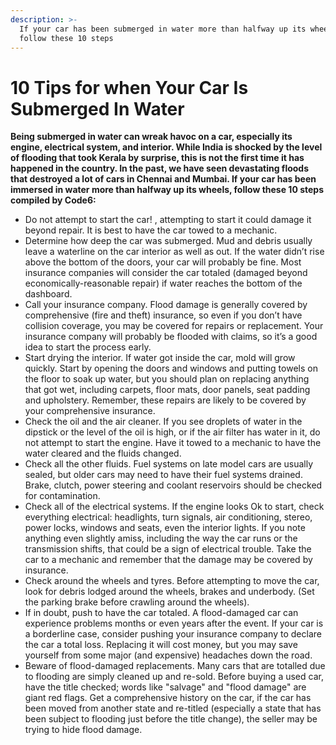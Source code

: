 ```yaml
---
description: >-
  If your car has been submerged in water more than halfway up its wheels,
  follow these 10 steps
---
```


# 10 Tips for when Your Car Is Submerged In Water

**Being submerged in water can wreak havoc on a car, especially its engine, electrical system, and interior. While India is shocked by the level of flooding that took Kerala by surprise, this is not the first time it has happened in the country. In the past, we have seen devastating floods that destroyed a lot of cars in Chennai and Mumbai. If your car has been immersed in water more than halfway up its wheels, follow these 10 steps compiled by Code6:**

*   Do not attempt to start the car! , attempting to start it could damage it beyond repair. It is best to have the car towed to a mechanic. 
*  Determine how deep the car was submerged. Mud and debris usually leave a waterline on the car interior as well as out. If the water didn’t rise above the bottom of the doors, your car will probably be fine. Most insurance companies will consider the car totaled \(damaged beyond economically-reasonable repair\) if water reaches the bottom of the dashboard. 
* Call your insurance company. Flood damage is generally covered by comprehensive \(fire and theft\) insurance, so even if you don’t have collision coverage, you may be covered for repairs or replacement. Your insurance company will probably be flooded with claims, so it’s a good idea to start the process early. 
*  Start drying the interior. If water got inside the car, mold will grow quickly. Start by opening the doors and windows and putting towels on the floor to soak up water, but you should plan on replacing anything that got wet, including carpets, floor mats, door panels, seat padding and upholstery. Remember, these repairs are likely to be covered by your comprehensive insurance. 
* Check the oil and the air cleaner. If you see droplets of water in the dipstick or the level of the oil is high, or if the air filter has water in it, do not attempt to start the engine. Have it towed to a mechanic to have the water cleared and the fluids changed. 
* Check all the other fluids. Fuel systems on late model cars are usually sealed, but older cars may need to have their fuel systems drained. Brake, clutch, power steering and coolant reservoirs should be checked for contamination.
*  Check all of the electrical systems. If the engine looks Ok to start, check everything electrical: headlights, turn signals, air conditioning, stereo, power locks, windows and seats, even the interior lights. If you note anything even slightly amiss, including the way the car runs or the transmission shifts, that could be a sign of electrical trouble. Take the car to a mechanic and remember that the damage may be covered by insurance. 
* Check around the wheels and tyres. Before attempting to move the car, look for debris lodged around the wheels, brakes and underbody. \(Set the parking brake before crawling around the wheels\). 
* If in doubt, push to have the car totaled. A flood-damaged car can experience problems months or even years after the event. If your car is a borderline case, consider pushing your insurance company to declare the car a total loss. Replacing it will cost money, but you may save yourself from some major \(and expensive\) headaches down the road. 
*  Beware of flood-damaged replacements. Many cars that are totalled due to flooding are simply cleaned up and re-sold. Before buying a used car, have the title checked; words like "salvage" and "flood damage" are giant red flags. Get a comprehensive history on the car, if the car has been moved from another state and re-titled \(especially a state that has been subject to flooding just before the title change\), the seller may be trying to hide flood damage.  


